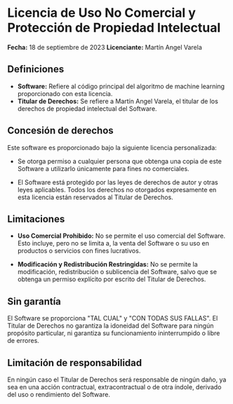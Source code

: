 # Licencia de Uso No Comercial y Protección de Propiedad Intelectual

**Fecha:** 18 de septiembre de 2023
**Licenciante:** Martín Angel Varela

## Definiciones

- **Software:** Refiere al código principal del algoritmo de machine learning proporcionado con esta licencia.
- **Titular de Derechos:** Se refiere a Martín Angel Varela, el titular de los derechos de propiedad intelectual del Software.

## Concesión de derechos

Este software es proporcionado bajo la siguiente licencia personalizada:

- Se otorga permiso a cualquier persona que obtenga una copia de este Software a utilizarlo únicamente para fines no comerciales.

- El Software está protegido por las leyes de derechos de autor y otras leyes aplicables. Todos los derechos no otorgados expresamente en esta licencia están reservados al Titular de Derechos.

## Limitaciones

- **Uso Comercial Prohibido:** No se permite el uso comercial del Software. Esto incluye, pero no se limita a, la venta del Software o su uso en productos o servicios con fines lucrativos.

- **Modificación y Redistribución Restringidas:** No se permite la modificación, redistribución o sublicencia del Software, salvo que se obtenga un permiso explícito por escrito del Titular de Derechos.

## Sin garantía

El Software se proporciona "TAL CUAL" y "CON TODAS SUS FALLAS". El Titular de Derechos no garantiza la idoneidad del Software para ningún propósito particular, ni garantiza su funcionamiento ininterrumpido o libre de errores.

## Limitación de responsabilidad

En ningún caso el Titular de Derechos será responsable de ningún daño, ya sea en una acción contractual, extracontractual o de otra índole, derivado del uso o rendimiento del Software.

